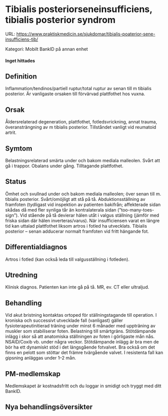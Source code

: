 # Tibialis posteriorseneinsufficiens, tibialis posterior syndrom

URL: https://www.praktiskmedicin.se/sjukdomar/tibialis-poaterior-sene-insufficiens-tib/



Kategori: Mobilt BankID på annan enhet

#### Inget hittades

## Definition

Inflammation/tendinos/partiell ruptur/total ruptur av senan till m tibialis posterior. Är vanligaste orsaken till förvärvad plattfothet hos vuxna.

## Orsak

Åldersrelaterad degeneration, plattfothet, fotledsvrickning, annat trauma, överansträngning av m tibialis posterior. Tillståndet vanligt vid reumatoid artrit.

## Symtom

Belastningsrelaterad smärta under och bakom mediala malleolen. Svårt att gå i trappor. Obalans under gång. Tilltagande plattfothet.

## Status

Ömhet och svullnad under och bakom mediala malleolen; över senan till m. tibialis posterior. Svårt/omöjligt att stå på tå. Abduktionsställning av framfoten (tydligast vid inspektion av patienten bakifrån; affekterade sidan skådas då med fler synliga tår än kontralaterala sidan (”too-many-toes-sign”). Vid stående på tå devierar hälen utåt i valgus ställning (jämför med friska sidan där hälen inverteras/varus). När insufficiensen varat en längre tid kan uttalad plattfothet liksom artros i fotled ha utvecklats. Tibialis posterior – senan adducerar normalt framfoten vid fritt hängande fot.

## Differentialdiagnos

Artros i fotled (kan också leda till valgusställning i fotleden).

## Utredning

Klinisk diagnos. Patienten kan inte gå på tå. MR, ev. CT eller ultraljud.

## Behandling

Vid akut bristning kontaktas ortoped för ställningstagande till operation. I kroniska och successivt utvecklade fall (vanligast) gäller fysioterapeutinitierad träning under minst 6 månader med uppträning av muskler som stabiliserar foten. Belastning till smärtgräns. Stötdämpande inlägg i skor så att anatomiska ställningen av foten i görligaste mån nås. NSAID/Coxib vb. under några veckor. Stötdämpande inlägg är bra men de bör ha ett dynamiskt stöd i det längsgående fotvalvet. Bra också om det finns en pelott som stöttar det främre tvärgående valvet.
I resistenta fall kan gipsning anläggas under 1–2 mån.

## PM-medlemskap

Medlemskapet är kostnadsfritt och du loggar in smidigt och tryggt med ditt BankID.

## Nya behandlingsöversikter

